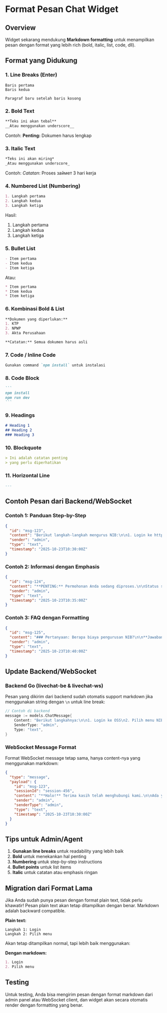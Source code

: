 # Format Pesan Chat Widget

## Overview
Widget sekarang mendukung **Markdown formatting** untuk menampilkan pesan dengan format yang lebih rich (bold, italic, list, code, dll).

## Format yang Didukung

### 1. **Line Breaks (Enter)**
```
Baris pertama
Baris kedua

Paragraf baru setelah baris kosong
```

### 2. **Bold Text**
```markdown
**Teks ini akan tebal**
__Atau menggunakan underscore__
```
Contoh: **Penting:** Dokumen harus lengkap

### 3. **Italic Text**
```markdown
*Teks ini akan miring*
_Atau menggunakan underscore_
```
Contoh: *Catatan*: Proses займет 3 hari kerja

### 4. **Numbered List (Numbering)**
```markdown
1. Langkah pertama
2. Langkah kedua
3. Langkah ketiga
```

Hasil:
1. Langkah pertama
2. Langkah kedua
3. Langkah ketiga

### 5. **Bullet List**
```markdown
- Item pertama
- Item kedua
- Item ketiga
```

Atau:
```markdown
* Item pertama
* Item kedua
* Item ketiga
```

### 6. **Kombinasi Bold & List**
```markdown
**Dokumen yang diperlukan:**
1. KTP
2. NPWP
3. Akta Perusahaan

**Catatan:** Semua dokumen harus asli
```

### 7. **Code / Inline Code**
```markdown
Gunakan command `npm install` untuk instalasi
```

### 8. **Code Block**
````markdown
```
npm install
npm run dev
```
````

### 9. **Headings**
```markdown
# Heading 1
## Heading 2
### Heading 3
```

### 10. **Blockquote**
```markdown
> Ini adalah catatan penting
> yang perlu diperhatikan
```

### 11. **Horizontal Line**
```markdown
---
```

## Contoh Pesan dari Backend/WebSocket

### Contoh 1: Panduan Step-by-Step
```json
{
  "id": "msg-123",
  "content": "Berikut langkah-langkah mengurus NIB:\n\n1. Login ke https://oss.go.id\n2. Pilih menu **NIB Baru**\n3. Isi formulir dengan lengkap\n4. Upload dokumen persyaratan\n5. Submit dan tunggu verifikasi\n\n**Dokumen yang diperlukan:**\n- KTP Direktur\n- NPWP Perusahaan\n- Akta Pendirian\n\n*Proses займет 1-3 hari kerja*",
  "sender": "admin",
  "type": "text",
  "timestamp": "2025-10-23T10:30:00Z"
}
```

### Contoh 2: Informasi dengan Emphasis
```json
{
  "id": "msg-124",
  "content": "**PENTING:** Permohonan Anda sedang diproses.\n\nStatus saat ini: *Menunggu Verifikasi Dokumen*\n\nSilakan cek email Anda secara berkala untuk update status.",
  "sender": "admin",
  "type": "text",
  "timestamp": "2025-10-23T10:35:00Z"
}
```

### Contoh 3: FAQ dengan Formatting
```json
{
  "id": "msg-125",
  "content": "### Pertanyaan: Berapa biaya pengurusan NIB?\n\n**Jawaban:** Pengurusan NIB melalui OSS adalah **GRATIS**.\n\nJika ada pihak yang meminta biaya, silakan laporkan ke:\n- Email: `pengaduan@oss.go.id`\n- Telp: **150**",
  "sender": "admin",
  "type": "text",
  "timestamp": "2025-10-23T10:40:00Z"
}
```

## Update Backend/WebSocket

### Backend Go (livechat-be & livechat-ws)

Pesan yang dikirim dari backend sudah otomatis support markdown jika menggunakan string dengan `\n` untuk line break:

```go
// Contoh di backend
message := models.ChatMessage{
    Content: "Berikut langkahnya:\n\n1. Login ke OSS\n2. Pilih menu NIB\n3. Isi formulir\n\n**Penting:** Siapkan dokumen",
    SenderType: "admin",
    Type: "text",
}
```

### WebSocket Message Format

Format WebSocket message tetap sama, hanya content-nya yang menggunakan markdown:

```json
{
  "type": "message",
  "payload": {
    "id": "msg-123",
    "sessionId": "session-456",
    "content": "**Halo!** Terima kasih telah menghubungi kami.\n\nAda yang bisa saya bantu?",
    "sender": "admin",
    "senderType": "admin",
    "type": "text",
    "timestamp": "2025-10-23T10:30:00Z"
  }
}
```

## Tips untuk Admin/Agent

1. **Gunakan line breaks** untuk readability yang lebih baik
2. **Bold** untuk menekankan hal penting
3. **Numbering** untuk step-by-step instructions
4. **Bullet points** untuk list items
5. **Italic** untuk catatan atau emphasis ringan

## Migration dari Format Lama

Jika Anda sudah punya pesan dengan format plain text, tidak perlu khawatir! Pesan plain text akan tetap ditampilkan dengan benar. Markdown adalah backward compatible.

**Plain text:**
```
Langkah 1: Login
Langkah 2: Pilih menu
```

Akan tetap ditampilkan normal, tapi lebih baik menggunakan:

**Dengan markdown:**
```markdown
1. Login
2. Pilih menu
```

## Testing

Untuk testing, Anda bisa mengirim pesan dengan format markdown dari admin panel atau WebSocket client, dan widget akan secara otomatis render dengan formatting yang benar.
